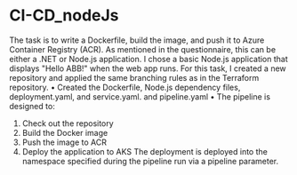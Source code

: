 ﻿# CI-CD_nodeJs
The  task is to write a Dockerfile, build the image, and push it to Azure Container Registry (ACR). As mentioned in the questionnaire, this can be either a .NET or Node.js application.
I chose a basic Node.js application that displays "Hello ABB!" when the web app runs.
For this task, I created a new repository and applied the same branching rules as in the Terraform repository.
•	Created the Dockerfile, Node.js dependency files, deployment.yaml, and service.yaml. and pipeline.yaml
•	The pipeline is designed to:
1.	Check out the repository
2.	Build the Docker image
3.	Push the image to ACR
4.	Deploy the application to AKS
The deployment is deployed into the namespace specified during the pipeline run via a pipeline parameter.
